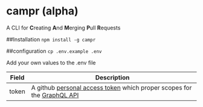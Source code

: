 # campr (alpha)

A CLI for **C**reating **A**nd **M**erging **P**ull **R**equests

##Installation
`npm install -g campr`

##configuration
`cp .env.example .env`

Add your own values to the .env file


| Field | Description                                                                                                                                                                                                                |
| ----- | -------------------------------------------------------------------------------------------------------------------------------------------------------------------------------------------------------------------------- |
| token | A github [personal access token](https://help.github.com/articles/creating-a-personal-access-token-for-the-command-line/) which proper scopes for the [GraphQL API](https://developer.github.com/v4/guides/forming-calls/) |